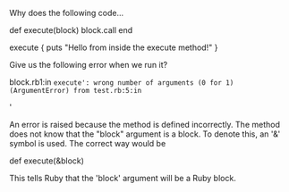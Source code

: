Why does the following code...

def execute(block)
  block.call
end

execute { puts "Hello from inside the execute method!" }

Give us the following error when we run it?

block.rb1:in `execute': wrong number of arguments (0 for 1) (ArgumentError)
from test.rb:5:in `<main>'

An error is raised because the method is defined incorrectly. The method does not know that the "block" argument is a block. To denote this, an '&' symbol is used. The correct way would be

def execute(&block)

This tells Ruby that the 'block' argument will be a Ruby block.